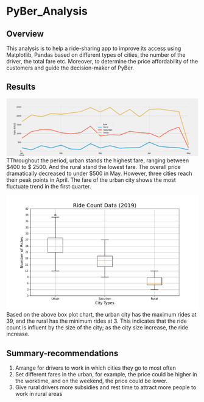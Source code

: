 # PyBer_Analysis
## Overview 
This analysis is to help a ride-sharing app to improve its access using Matplotlib, Pandas based on different types of cities, the number of the driver, the total fare etc. Moreover, to determine the price affordability of the customers and guide the decision-maker of PyBer.

## Results
![Challenge_fare_summary](Resources/Challenge_fare_summary.png)
TThroughout the period, urban stands the highest fare, ranging between $400 to $ 2500. And the rural stand the lowest fare. The overall price dramatically decreased to under $500 in May. However, three cities reach their peak points in April. The fare of the urban city shows the most fluctuate trend in the first quarter. 

![box_fig](Resources/box_fig.png)
Based on the above box plot chart, the urban city has the maximum rides at 39, and the rural has the minimum rides at 3. This indicates that the ride count is influent by the size of the city; as the city size increase, the ride increase. 

## Summary-recommendations
1. Arrange for drivers to work in which cities they go to most often
2. Set different fares in the urban, for example, the price could be higher in the worktime, and on the weekend, the price could be lower.
3. Give rural drivers more subsidies and rest time to attract more people to work in rural areas
